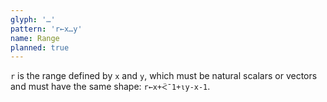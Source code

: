 ```yaml
---
glyph: '…'
pattern: 'r←x…y'
name: Range
planned: true
---
```


`r` is the range defined by `x` and `y`, which must be natural scalars or vectors and must have the same shape: `r←x+ᑈ¯1+⍳y-x-1`.